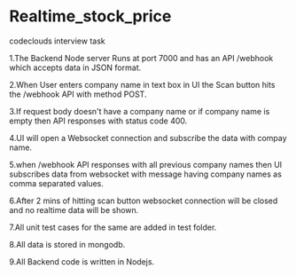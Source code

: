 # Realtime_stock_price
codeclouds interview task 


1.The Backend Node server Runs at port 7000 and has an API /webhook  which accepts data in JSON format.

2.When User enters company name in text box in UI the Scan button hits the /webhook API with method POST.

3.If request body doesn't have a company name or if company name is empty then API responses with status code 400.

4.UI will open a Websocket connection and subscribe the data with compay name.

5.when /webhook API responses with all previous company names then UI subscribes data from websocket with message having company names as comma separated values.

6.After 2 mins of hitting scan button websocket connection will be closed and no realtime data will be shown.

7.All unit test cases for the same are added in test folder.

8.All data is stored in mongodb.

9.All Backend code is written in Nodejs.
